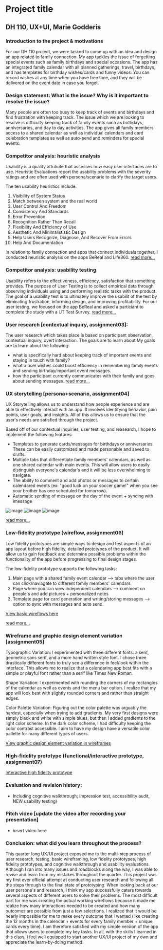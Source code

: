 # Project title 
## DH 110, UX+UI, Marie Godderis

### Introduction to the project & motivations
For our DH 110 project, we were tasked to come up with an idea and design an app related to family connection. My app tackles the issue of forgetting special events such as family birthdays and special occasions. The app has an integrated family calendar with all planned gatherings, travel, birthdays, and has templates for birthday wishes/cards and funny videos. You can record wishes at any time when you have free time, and they will be delivered on the event date in case you forget. 

### Design statement:  What is the issue? Why is it important to resolve the issue? 
Many people are often too busy to keep track of events and birthdays and find frustration with keeping track. The issue which we are looking to resolve is difficulty keeping track of family events such as birthdays, anniversaries, and day to day activities. The app gives all family members access to a shared calendar as well as individual calendars and card celebration templates as well as auto-send and reminders for special events. 

### Competitor analysis: heuristic analysis
Usability is a quality attribute that assesses how easy user interfaces are to use. Heuristic Evaluations report the usability problems with the severity ratings and are often used with persona/scenario to clarify the target users.

The ten usability heuristics include:
1.  Visibility of System Status
2.  Match between system and the real world
3.  User Control And Freedom
4.  Consistency And Standards
5.  Error Prevention
6.  Recognition Rather Than Recall
7.  Flexibility And Efficiency of Use
8.  Aesthetic And Minimalististic Design
9.  Help Users Recognize, Diagnose, And Recover From Errors
10.  Help And Documentation

In relation to family connection and apps that connect individuals together, I conducted heuristic analysis on the apps BeReal and Life360. [read more…](https://github.com/mariegodderis1/DH110-Spring23/tree/main/A1)

### Competitor analysis: usability testing
Usability refers to the effectiveness, efficiency, satisfaction that something provides. The purpose of User Testing is to collect empirical data through observing individuals using and performing realistic tasks with the product. The goal of a usability test is to ultimately improve the usabilit of the test by eliminating frustration, informing design, and improving profitability. For our user testing, we focused on the app BeReal and asked a particiant to complete the study with a UT Test Survey. [read more…](https://github.com/mariegodderis1/DH110-Spring23/tree/main/a2)

### User research [contextual inquiry, assignment03]:
The user research which takes place is based on participant observation, contextual inquiry, overt interaction. The goals are to learn about My goals are to learn about the following: 
- what is specifically hard about keeping track of important events and staying in touch with family? 
- what a user wishes could boost efficiency in remembering family events and sending birthday/important event messages.
- how the participant currently communicates with their family and goes about sending messages. 
[read more…](https://github.com/mariegodderis1/DH110-Spring23/tree/main/a3)

### UX storytelling [persona+scenario, assignment04]
UX Storytelling allows us to understand how people experience and are able to effectively interact with an app. It involves identifying behavior, pain points, user goals, and insights. All of this allows us to ensure that the user's needs are satisfied through the project.

Based off of our contextual inquiries, user testing, and reasearch, I hope to implement the following features:
- Templates to generate cards/messages for birthdays or anniversaries. These can be easily customized and made personable and saved to drafts.
- Multiple tabs that differentiate family members' calendars, as well as one shared calendar with main events. This will allow users to easily distinguish everyone's calendar's and it will be less overwhelming to navigate.
- The ability to comment and add photos or messages to certain calendared events (ex: "good luck on your soccer game!" when you see your brother has one scheduled for tomorrow).
- Automatic sending of message on the day of the event + syncing with imessage

![image](https://github.com/mariegodderis1/DH110-Spring23/assets/115651524/d94e1c4b-ae70-4d6a-8757-25cbb2e31432)
![image](https://github.com/mariegodderis1/DH110-Spring23/assets/115651524/2056681d-50fb-46df-9c85-e2c90959f5b2)
![image](https://github.com/mariegodderis1/DH110-Spring23/assets/115651524/d7607690-e9d9-41e5-aad3-1df1b8641e7a)

[read more…](https://github.com/mariegodderis1/DH110-Spring23/tree/main/a4)

### Low-fidelity prototype (wireflow, assignment06)
Low fidelity prototypes are simple ways to design and test aspects of an app layout before high fidelity, detailed prototypes of the product. It will allow us to gain feedback and determine possible problems within the functionality of the app before progressing to final design stages. 

The low-fidelity prototype supports the following tasks:
1. Main page with a shared family event calendar --> tabs where the user can click/naviagate to different family members' calendars
2. Page where you can view independent calendars --> comment on people's and add pictures + personalized notes
3. Template page for card generation and writing/storing messages --> option to sync with messages and auto send.

[View basic wireflows here](https://github.com/mariegodderis1/DH110-Spring23/tree/main/a5)

[read more…](https://github.com/mariegodderis1/DH110-Spring23/tree/main/a6)

### Wireframe and graphic design element variation [assignment05]
Typographic Variation: I experimented with three different fonts: a serif, geometric sans serif, and a more hand written style font. I chose three drastically different fonts to truly see a difference in feel/look within the interface. This allows me to realize that a calendaring app best fits with a simple or playful font rather than a serif like Times New Roman.

Shape Variation: I experimented with rounding the corners of my rectangles of the calendar as well as events and the menu bar option. I realize that my app will look best with slightly rounded corners and rather than straight edges.

Color Palette Variation: Figuring out the color palette was arguably the hardest, especially when trying to add gradients. My very first designs were simply black and white with simple blues, but then I added gradients to the light color scheme. In the dark color scheme, I had difficulty keeping the color contrast accessible. I aim to have my design have a versatile color pallette for many different types of users.

[View graphic design element variation in wireframes](https://github.com/mariegodderis1/DH110-Spring23/tree/main/a6)

### High-fidelity prototype (functional/interactive prototype, assignment07)
[Interactive high fidelity prototype](https://www.figma.com/file/iewH1ZKsQL62HzVCxgVLeI/A7-High-Fidelity-Prototype?type=design&node-id=0%3A1&t=WhU8NHt5q4X63JE7-1)

### Evaluation and revision history: 
- Including cognitive walkthrough; impression test, accessibility audit, NEW usability testing)

### Pitch video [update the video after recording your presentation]
- insert video here

### Conclusion: what did you learn throughout the process?
This quarter long UX/UI project exposed me to the multi-step process of user research, testing, basic wireframing, low fidelity prototypes, high fidelity prototypes, and cognitive walkthrough and usability evaluations. Although I ran into many issues and roadblocks along the way, I was able to revise and learn from my mistakes throughout the quarter. This project was my first ever official attempt at conducting user research and following all the steps through to the final state of prototyping. When looking back at our user persona's and research, I think my app successfully caters towards several aspects of different users to solve their problems. The most difficult part for me was creating the actual working wireflows because it made me realize how many interactions needed to be created and how many outcomes are possible from just a few selections. I realized that it would be nearly impossible for me to make every outcome that I wanted (like creating the 12 months in the calendar + events for every family member + unique cards every time). I am therefore satisfied with my simple version of the app that allows users to complete my key tasks. In all, with the skills I learned in this class, I feel well equipped to start another UX/UI project of my own and appreciate the learn-by-doing method!
